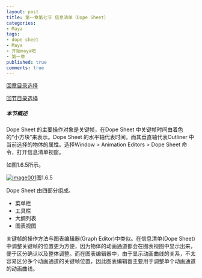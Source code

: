 ```yaml
---
layout: post
title: 第一章第七节 信息清单（Dope Sheet）
categories:
- Maya
tags:
- dope sheet
- Maya
- 开始maya吧
- 第一章
published: true
comments: true
---
```

<p><!--more--> 
<a href="http://hivan.me/2008/03/20/begin-maya.html" target="_blank">回章目录选择</a></p>

<p><a href="http://hivan.me/2008/03/20/first-maya-animation.html" target="_blank">回节目录选择</a>
<h5>本节概述</h5> <p>Dope Sheet 的主要操作对象是关键帧，在Dope Sheet 中关键帧时间由着色的“小方块”来表示。Dope Sheet 的水平轴代表时间，而其垂直轴代表Outliner 中当前选择的物体的属性。选择Window &gt; Animation Editors &gt; Dope Sheet 命令，打开信息清单视窗。</p> <p>如图1.6.5所示。</p> <p><a target="_blank" title="image001" href="http://www.flickr.com/photos/95019520@N00/2346666983/"><img alt="image001" src="http://farm3.static.flickr.com/3185/2346666983_0af2d58825.jpg" border="0" /></a>图1.6.5</p> <p>Dope Sheet 由四部分组成。</p>  <ul> <li>菜单栏 </li> <li>工具栏 </li> <li>大纲列表 </li> <li>图表视图 </li> </ul> <p>关键帧的操作方法与图表编辑器(Graph Editor)中类似。在信息清单(Dope Sheet)中调整关键帧的位置更为方便，因为物体的动画通道都会在图表视图中显示出来，便于区分确认以及整体调整。而在图表编辑器中，由于显示动画曲线的关系，不太容易区分多个动画通道的关键帧位置，因此图表编辑器主要用于调整单个动画通道的动画曲线。</p></p>
